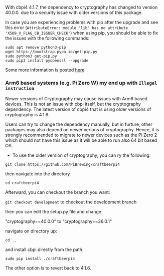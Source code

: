 With cbpi4 4.1.7, the dependency to cryptography has changed to version 40.0.0. due to a security issue with older versions of this package.

In case you are experiencing problems with pip after the upgrade and see this error (`AttributeError: module 'lib' has no attribute 'X509_V_FLAG_CB_ISSUER_CHECK'`) when using pip, you should be able to fix the issues with the following commands:

```
sudo apt remove python3-pip 
wget https://bootstrap.pypa.io/get-pip.py
sudo python3 get-pip.py
sudo pip3 install pyopenssl --upgrade
```

Some more information is posted [here](https://stackoverflow.com/questions/73830524/attributeerror-module-lib-has-no-attribute-x509-v-flag-cb-issuer-check)

### Arm6 based systems (e.g. Pi Zero W) my end up with `Illegal instruction`

Newer versions of Cryptography may cause issues with Arm6 based devices. This is not an issue with cbpi itself, but the cryptography dependency. The latest version of cbpi4 that is using older versions of cryptography is 4.1.6. 

Users can try to change the dependency manually, but in furture, other packages may also depend on newer verions of cryptography. Hence, it is strongly recommended to migrate to newer devices such as the Pi Zero 2 which should not have this issue as it will be able to run also 64 bit based OS.

- To use the older version of cryptography, you can ry the following:

`git clone https://github.com/PiBrewing/craftbeerpi4`

then navigate into the directory

`cd craftbeerpi4`

Afterward, you can checkout the branch you want:

`git checkout development` to checkout the development branch

then you can edit the setup.py file and change

"cryptography==40.0.0" to "cryptography==36.0.1"

navigate on directory up:

`cd ..`

and install cbpi directly from the path:

`sudo pip install ./craftbeerpi4`

The other option is to revert back to 4.1.6.
